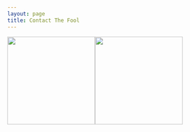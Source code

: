 ```yaml
---
layout: page
title: Contact The Fool
---
```



[<img src="https://facebookbrand.com/wp-content/themes/fb-branding/prj-fb-branding/assets/images/fb-art.png" width="200" height="200" />](https://www.facebook.com/profile.php?id=100001231718401)[<img src="https://image.freepik.com/free-icon/twitter-logo_318-40459.jpg" width="200" height="200" />](https://twitter.com/wtfjoze)

